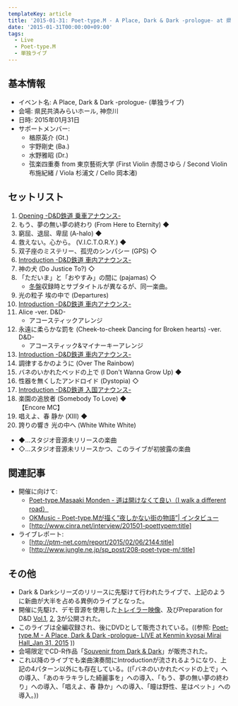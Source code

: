 ```yaml
---
templateKey: article
title: '2015-01-31: Poet-type.M - A Place, Dark & Dark -prologue- at 県民共済みらいホール'
date: '2015-01-31T00:00:00+09:00'
tags:
  - Live
  - Poet-type.M
  - 単独ライブ
---
```

## 基本情報

* イベント名: A Place, Dark & Dark -prologue- (単独ライブ)
* 会場: 県民共済みらいホール, 神奈川
* 日時: 2015年01月31日
* サポートメンバー:
  * 楢原英介 (Gt.)
  * 宇野剛史 (Ba.)
  * 水野雅昭 (Dr.)
  * 弦楽四重奏 from 東京藝術大学 (First Violin 赤間さゆら / Second Violin 布施紀緒 / Viola 杉浦文 / Cello 岡本渚)

## セットリスト

1. [Opening -D&D鉄道 乗車アナウンス-](http://monden-info.hatenablog.com/entry/2015/01/31/000002)
1. もう、夢の無い夢の終わり (From Here to Eternity) ◆
1. 窮屈、退屈、卑屈 (A-halo) ◆
1. 救えない。心から。 (V.I.C.T.O.R.Y.) ◆
1. 双子座のミステリー、孤児のシンパシー (GPS) ◇
1. [Introduction -D&D鉄道 車内アナウンス-](http://monden-info.hatenablog.com/entry/2015/01/31/000003)
1. 神の犬 (Do Justice To?) ◇
1. 「ただいま」と「おやすみ」の間に (pajamas) ◇
   * [冬盤](http://monden-info.hatenablog.com/entry/2016/02/17/000000)収録時とサブタイトルが異なるが、同一楽曲。
1. 光の粒子 埃の中で (Departures)
1. [Introduction -D&D鉄道 車内アナウンス-](http://monden-info.hatenablog.com/entry/2015/01/31/000004)
1. Alice -ver. D&D-
   * アコースティックアレンジ
1. 永遠に柔らかな罰を (Cheek-to-cheek Dancing for Broken hearts) -ver. D&D-
   * アコースティック&マイナーキーアレンジ
1. [Introduction -D&D鉄道 車内アナウンス-](http://monden-info.hatenablog.com/entry/2015/01/31/000005)
1. 調律するかのように (Over The Rainbow)
1. バネのいかれたベッドの上で (I Don't Wanna Grow Up) ◆
1. 性器を無くしたアンドロイド (Dystopia) ◇
1. [Introduction -D&D鉄道 入国アナウンス-](http://monden-info.hatenablog.com/entry/2015/01/31/000006)
1. 楽園の追放者 (Somebody To Love) ◆<br>
   【Encore MC】
1. 唱えよ、春 静か (XIII) ◆
1. 誇りの響き 光の中へ (White White White)

<!--/-->
* ◆…スタジオ音源未リリースの楽曲
* ◇…スタジオ音源未リリースかつ、このライブが初披露の楽曲

## 関連記事

* 開催に向けて:
  * [Poet-type.Masaaki Monden - 道は開けなくて良い（I walk a different road）](http://masaakimonden.tumblr.com/post/109193911302/)
  * [OKMusic - Poet-type.Mが描く“夜しかない街の物語”| インタビュー](http://okmusic.jp/#!/ups/interviews/2269)
  * [http://www.cinra.net/interview/201501-poettypem:title]
* ライブレポート:
  * [http://ptm-net.com/report/2015/02/06/2144:title]
  * [http://www.jungle.ne.jp/sp_post/208-poet-type-m/:title]

## その他

* Dark & Darkシリーズのリリースに先駆けて行われたライブで、上記のように新曲が大半を占める異例のライブとなった。
* 開催に先駆け、デモ音源を使用した[トレイラー映像](https://www.youtube.com/watch?v=wMZvLuVxfRU)、及びPreparation for D&D [Vol.1](https://www.youtube.com/watch?v=J_PRkmhgNnw), [2](https://www.youtube.com/watch?v=4Vn6webgl04), [3](https://www.youtube.com/watch?v=YEJlKn-Nh4g)が公開された。
* このライブは全編収録され、後にDVDとして販売されている。((参照: [Poet-type.M - A Place, Dark & Dark -prologue- LIVE at Kenmin kyosai Mirai Hall_Jan 31, 2015](http://monden-info.hatenablog.com/entry/2015/09/26/000002) ))
* 会場限定でCD-R作品「[Souvenir from Dark & Dark](http://monden-info.hatenablog.com/entry/2015/01/31/000000)」が販売された。
* これ以降のライブでも楽曲演奏間にIntroductionが流されるようになり、上記の4パターン以外にも存在している。((「バネのいかれたベッドの上で」への導入、「あのキラキラした綺麗事を」への導入、「もう、夢の無い夢の終わり」への導入、「唱えよ、春 静か」への導入、「瞳は野性、星はペット」への導入。))

